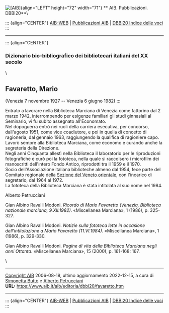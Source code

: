 ![\[AIB\]](/aib/wi/aibv72.gif){align="LEFT" height="72" width="71"}
** AIB. Pubblicazioni. DBBI20**\

::: {align="CENTER"}
[AIB-WEB](/) \| [Pubblicazioni AIB](/pubblicazioni/) \| [DBBI20 Indice
delle voci](dbbi20.htm)
:::

------------------------------------------------------------------------

::: {align="CENTER"}
### Dizionario bio-bibliografico dei bibliotecari italiani del XX secolo

\

## Favaretto, Mario

(Venezia 7 novembre 1927 -- Venezia 6 giugno 1982)
:::

Entrato a lavorare nella Biblioteca Marciana di Venezia come fattorino
dal 2 marzo 1942, interrompendo per esigenze familiari gli studi
ginnasiali al Seminario, vi fu subito assegnato all\'Economato.\
Nel dopoguerra entrò nei ruoli della carriera esecutiva, per concorso,
dall\'agosto 1951, come vice coadiutore, e poi in quella di concetto di
ragioneria, dal gennaio 1963, raggiungendo la qualifica di ragioniere
capo.\
Lavorò sempre alla Biblioteca Marciana, come economo e curando anche la
segreteria della Direzione.\
Negli anni Cinquanta allestì nella Biblioteca il laboratorio per le
riproduzioni fotografiche e curò poi la fototeca, nella quale si
raccolsero i microfilm dei manoscritti dell\'intero Fondo Antico,
riprodotti tra il 1959 e il 1970.\
Socio dell\'Associazione italiana biblioteche almeno dal 1954, fece
parte del Comitato regionale della [Sezione del Veneto
orientale](/aib/stor/sezioni/ven-or.htm), con l\'incarico di segretario,
dal 1964 al 1972.\
La fototeca della Biblioteca Marciana è stata intitolata al suo nome nel
1984.

Alberto Petrucciani

Gian Albino Ravalli Modoni. *Ricordo di Mario Favaretto (Venezia,
Biblioteca nazionale marciana, 9.XII.1982)*. «Miscellanea Marciana», 1
(1986), p. 325-327.

Gian Albino Ravalli Modoni. *Notizie sulla fototeca lette in occasione
dell\'intitolazione a Mario Favaretto (11.VI.1984)*. «Miscellanea
Marciana», 1 (1986), p. 329-330.

Gian Albino Ravalli Modoni. *Pagine di vita della Biblioteca Marciana
negli anni Ottanta*. «Miscellanea Marciana», 15 (2000), p. 161-168: 167.

\

------------------------------------------------------------------------

[Copyright AIB](/su-questo-sito/dichiarazione-di-copyright-aib-web/)
2006-08-18, ultimo aggiornamento 2022-12-15, a cura di [Simonetta
Buttò](/aib/redazione3.htm) e [Alberto
Petrucciani](/su-questo-sito/redazione-aib-web/)\
**URL:** https://www.aib.it/aib/editoria/dbbi20/favaretto.htm

------------------------------------------------------------------------

::: {align="CENTER"}
[AIB-WEB](/) \| [Pubblicazioni AIB](/pubblicazioni/) \| [DBBI20 Indice
delle voci](dbbi20.htm)
:::
